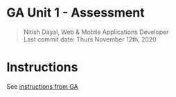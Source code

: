 # GA Unit 1 - Assessment
> Nitish Dayal, Web & Mobile Applications Developer  
> Last commit date: Thurs November 12th, 2020


# Instructions
See [instructions from GA](<https://github.com/SEI-ATL/project-1-assessment>)

